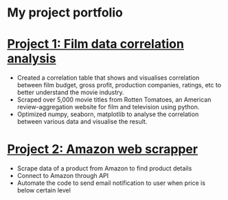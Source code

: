 # My project portfolio


# [Project 1: Film data correlation analysis](https://github.com/GISOGISO/Film-data-correlation-analysis)
* Created a correlation table that shows and visualises correlation between film budget, gross profit, production companies, ratings, etc to better understand the movie industry.
* Scraped over 5,000 movie titles from Rotten Tomatoes, an American review-aggregation website for film and television using python.
* Optimized numpy, seaborn, matplotlib to analyse the correlation between various data and visualise the result.

# [Project 2: Amazon web scrapper](https://github.com/GISOGISO/Amazon-web-scrapper)
* Scrape data of a product from Amazon to find product details
* Connect to Amazon through API
* Automate the code to send email notification to user when price is below certain level



